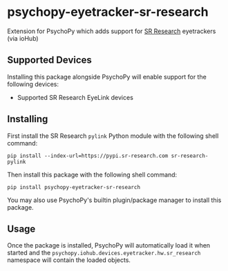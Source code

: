 # psychopy-eyetracker-sr-research

Extension for PsychoPy which adds support for [SR Research](https://www.sr-research.com/) 
eyetrackers (via ioHub)

## Supported Devices

Installing this package alongside PsychoPy will enable support for the following 
devices:

* Supported SR Research EyeLink devices
    
## Installing

First install the SR Research `pylink` Python module with the following shell command:

    pip install --index-url=https://pypi.sr-research.com sr-research-pylink

Then install this package with the following shell command:

    pip install psychopy-eyetracker-sr-research

You may also use PsychoPy's builtin plugin/package manager to install this 
package.

## Usage

Once the package is installed, PsychoPy will automatically load it when started 
and the `psychopy.iohub.devices.eyetracker.hw.sr_research` namespace will 
contain the loaded objects.
